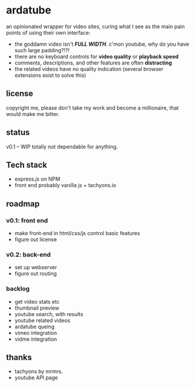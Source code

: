 # ardatube
an opinionated wrapper for video sites, curing what I see as the main pain points of using their own interface:
- the goddamn video isn't ***FULL WIDTH***. c'mon youtube, why do you have such large padding?!?!
- there are no keyboard controls for **video quality** or **playback speed**
- comments, descriptions, and other features are often **distracting**
- the related videos have no quality indication (several browser extensions exist to solve this)


## license
copyright me, please don't take my work and become a millionaire, that would make me bitter.

## status
v0.1 – WIP totally not dependable for anything. 

## Tech stack
- express.js on NPM
- front end probably vanilla js + tachyons.io

## roadmap
### v0.1: front end
- make front-end in html/css/js control basic features
- figure out license

### v0.2: back-end
- set up webserver
- figure out routing

### backlog
- get video stats etc
- thumbnail preview
- youtube search, with results
- youtube related videos
- ardatube queing
- vimeo integration
- vidme integration

## thanks
- tachyons by mrmrs.
- youtube API page
